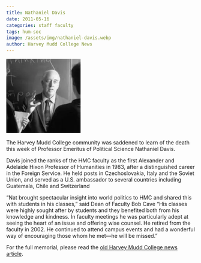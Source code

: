 ```yaml
---
title: Nathaniel Davis
date: 2011-05-16
categories: staff faculty
tags: hum-soc
image: /assets/img/nathaniel-davis.webp
author: Harvey Mudd College News
---
```

![Nathaniel Davis](/assets/img/nathaniel-davis.webp)

The Harvey Mudd College community was saddened to learn of the death this week of Professor Emeritus of Political Science Nathaniel Davis.

Davis joined the ranks of the HMC faculty as the first Alexander and Adelaide Hixon Professor of Humanities in 1983, after a distinguished career in the Foreign Service. He held posts in Czechoslovakia, Italy and the Soviet Union, and served as a U.S. ambassador to several countries including Guatemala, Chile and Switzerland 

“Nat brought spectacular insight into world politics to HMC and shared this with students in his classes,” said Dean of Faculty Bob Cave “His classes were highly sought after by students and they benefited both from his knowledge and kindness.  In faculty meetings he was particularly adept at seeing the heart of an issue and offering wise counsel. He retired from the faculty in 2002. He continued to attend campus events and had a wonderful way of encouraging those whom he met—he will be missed.”

For the full memorial, please read the [old Harvey Mudd College news article](https://www.hmc.edu/non-wp-sites/old-news/nathaniel-davis.php).
